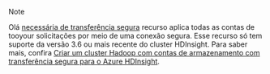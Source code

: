 > [!NOTE]
> Olá [necessária de transferência segura](../articles/storage/common/storage-require-secure-transfer.md) recurso aplica todas as contas de tooyour solicitações por meio de uma conexão segura. Esse recurso só tem suporte da versão 3.6 ou mais recente do cluster HDInsight. Para saber mais, confira [Criar um cluster Hadoop com contas de armazenamento com transferência segura para o Azure HDInsight](../articles/hdinsight/hdinsight-hadoop-create-linux-clusters-with-secure-transfer-storage.md).

